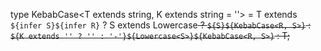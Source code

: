 <!-- 612 -->

type KebabCase<T extends string, K extends string = ''> = T extends `${infer S}${infer R}` ?
S extends Lowercase<S> ? `${S}${KebabCase<R, S>}` : `${K extends '' ? '' : '-'}${Lowercase<S>}${KebabCase<R, S>}`
: T;
